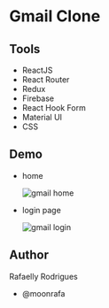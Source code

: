 # Gmail Clone

## Tools

- ReactJS
- React Router
- Redux
- Firebase
- React Hook Form
- Material UI
- CSS

## Demo

- home

  <img src="src/utils/demo1.png" alt="gmail home">

- login page

  <img src="src/utils/demo2.png" alt="gmail login">

## Author

Rafaelly Rodrigues

- @moonrafa
